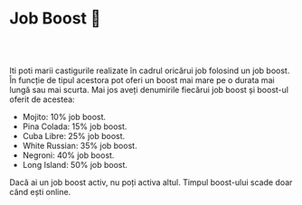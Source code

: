 <h1>Job Boost 🍹</h1><br><br>

Iti poti marii castigurile realizate în cadrul oricărui job folosind un job boost.
În funcție de tipul acestora pot oferi un boost mai mare pe o durata mai lungă sau mai scurta. 
Mai jos aveți denumirile fiecărui job boost și boost-ul oferit de acestea: 
- Mojito: 10% job boost.
- Pina Colada: 15% job boost.
- Cuba Libre: 25% job boost.
- White Russian: 35% job boost.
- Negroni: 40% job boost.
- Long Island: 50% job boost.

Dacă ai un job boost activ, nu poți activa altul.
Timpul boost-ului scade doar când ești online. 